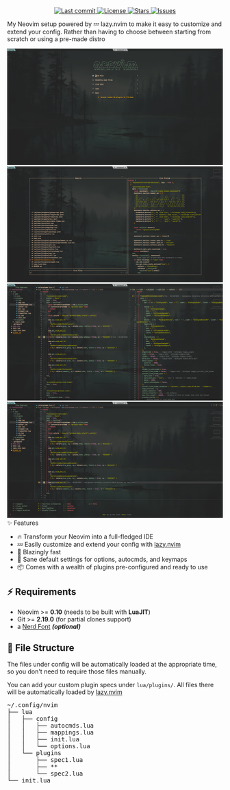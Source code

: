 <center>
    <a href="https://github.com/nguyenxuanhung2304/nvim/pulse">
      <img alt="Last commit" src="https://img.shields.io/github/last-commit/nguyenxuanhung2304/nvim?style=for-the-badge&logo=starship&color=8bd5ca&logoColor=D9E0EE&labelColor=302D41"/>
    </a>
    <a href="https://github.com/nguyenxuanhung2304/nvim/blob/main/LICENSE">
      <img alt="License" src="https://img.shields.io/github/license/nguyenxuanhung2304/nvim?style=for-the-badge&logo=starship&color=ee999f&logoColor=D9E0EE&labelColor=302D41" />
    </a>
    <a href="https://github.com/nguyenxuanhung2304/nvim/stargazers">
      <img alt="Stars" src="https://img.shields.io/github/stars/nguyenxuanhung2304/nvim?style=for-the-badge&logo=starship&color=c69ff5&logoColor=D9E0EE&labelColor=302D41" />
    </a>
    <a href="https://github.com/nguyenxuanhung2304/nvim/issues">
      <img alt="Issues" src="https://img.shields.io/github/issues/nguyenxuanhung2304/nvim?style=for-the-badge&logo=bilibili&color=F5E0DC&logoColor=D9E0EE&labelColor=302D41" />
    </a>
</center>

My Neovim setup powered by 💤 lazy.nvim to make it easy to customize and extend your config. Rather than having to choose between starting from scratch or using a pre-made distro

<center>
    <img src="./assets/alpha.png">
    <img src="./assets/telescope.png">
    <img src="./assets/main.png">
    <img src="./assets/which-key.png">
</center

## ✨ Features

- 🔥 Transform your Neovim into a full-fledged IDE
- 💤 Easily customize and extend your config with [lazy.nvim](https://github.com/folke/lazy.nvim)
- 🚀 Blazingly fast
- 🧹 Sane default settings for options, autocmds, and keymaps
- 📦 Comes with a wealth of plugins pre-configured and ready to use

## ⚡️ Requirements

- Neovim >= **0.10** (needs to be built with **LuaJIT**)
- Git >= **2.19.0** (for partial clones support)
- a [Nerd Font](https://www.nerdfonts.com/) **_(optional)_**

## 📂 File Structure

The files under config will be automatically loaded at the appropriate time,
so you don't need to require those files manually.

You can add your custom plugin specs under `lua/plugins/`. All files there
will be automatically loaded by [lazy.nvim](https://github.com/folke/lazy.nvim)

<pre>
~/.config/nvim
├── lua
│   ├── config
│   │   ├── autocmds.lua
│   │   ├── mappings.lua
│   │   ├── init.lua
│   │   └── options.lua
│   └── plugins
│       ├── spec1.lua
│       ├── **
│       └── spec2.lua
└── init.lua
</pre>
